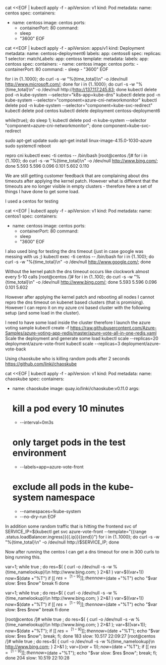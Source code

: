 

cat <<EOF | kubectl apply -f -
apiVersion: v1
kind: Pod
metadata:
  name: centos
spec:
  containers:
  - name: centoss
    image: centos
    ports:
    - containerPort: 80
    command:
    - sleep
    - "3600"
EOF

cat <<EOF | kubectl apply -f -
apiVersion: apps/v1
kind: Deployment
metadata:
  name: centoss-deployment6
  labels:
    app: centoss6
spec:
  replicas: 1
  selector:
    matchLabels:
      app: centoss
  template:
    metadata:
      labels:
        app: centoss
    spec:
      containers:
      - name: centoss
        image: centos
        ports:
        - containerPort: 80
        command:
        - sleep
        - "3600"
EOF


for i in {1..1000}; do curl -s -w "%{time_total}\n" -o /dev/null http://www.microsoft.com/; done
for i in {1..1000}; do curl -s -w "%{time_total}\n" -o /dev/null http://http://137.117.245.83; done
kubectl delete pod -n kube-system --selector="k8s-app=kube-dns"
kubectl delete  pod -n kube-system --selector="component=azure-cni-networkmonitor"
kubectl delete  pod -n kube-system --selector="component=kube-svc-redirect"
kubectl delete pod centos
kubectl delete deployment centoss-deployment6

while(true); do sleep 1; kubectl  delete pod   -n kube-system  --selector "component=azure-cni-networkmonitor";  done
 component=kube-svc-redirect

sudo apt-get update
sudo apt-get install linux-image-4.15.0-1030-azure 
sudo systemctl reboot


repro cni
kubectl exec -ti centos -- /bin/bash
[root@centos /]# for i in {1..100}; do curl -s -w "%{time_total}\n" -o /dev/null http://www.bing.com/; done
5.593
5.596
0.096
0.101
5.602
0.110

We are still getting customer feedback that are complaining about dns timeouts after applying the kernel patch. However what is different that the timeouts are no longer visible in empty clusters - therefore here a set of things I have done to get some load.

I used a centos for testing

cat <<EOF | kubectl apply -f -
apiVersion: v1
kind: Pod
metadata:
  name: centos1
spec:
  containers:
  - name: centoss
    image: centos
    ports:
    - containerPort: 80
    command:
    - sleep
    - "3600"
EOF

I also used bing for testing the dns timeout (just in case google was messing with us ;)
kubectl exec -ti centos -- /bin/bash
for i in {1..100}; do curl -s -w "%{time_total}\n" -o /dev/null http://www.google.com/; done

Without the kernel patch the dns timeout occurs like clockwork almost every 5-10 calls
[root@centos /]# for i in {1..100}; do curl -s -w "%{time_total}\n" -o /dev/null http://www.bing.com/; done
5.593
5.596
0.096
0.101
5.602

However after applying the kernel patch and rebooting all nodes I cannot repro the dns timeout on kubenet based clusters (that is promising). However I can repro it on my azure cni based cluster with the following setup (and some load in the cluster).

I need to have some load inside the cluster therefore I launch the azure voting sample
kubectl create -f https://raw.githubusercontent.com/Azure-Samples/azure-voting-app-redis/master/azure-vote-all-in-one-redis.yaml
Scale the deployment and generate some load 
kubectl scale --replicas=20 deployment/azure-vote-front
kubectl scale --replicas=3 deployment/azure-vote-back

Using chaoskube who is killing random pods after 2 seconds
https://github.com/linki/chaoskube

cat <<EOF | kubectl apply -f -
apiVersion: v1
kind: Pod
metadata:
  name: chaoskube
spec:
  containers:
  - name: chaoskube
    image: quay.io/linki/chaoskube:v0.11.0
    args:
    # kill a pod every 10 minutes
    - --interval=0m3s
    # only target pods in the test environment
    - --labels=app=azure-vote-front
    # exclude all pods in the kube-system namespace
    - --namespaces=!kube-system
    - --no-dry-run
EOF

In addition some random traffic that is hitting the frontend svc of 
SERVICE_IP=$(kubectl get svc azure-vote-front --template="{{range .status.loadBalancer.ingress}}{{.ip}}{{end}}")
for i in {1..1000}; do curl -s -w "%{time_total}\n" -o /dev/null http://$SERVICE_IP; done

Now after running the centos I can get a dns timeout for one in 300 curls to bing running this.

var=1;
while true ; do
  res=$( { curl -o /dev/null -s -w %{time_namelookup}\\n  http://www.bing.com; } 2>&1 )
  var=$((var+1))
  now=$(date +"%T")
  if [[ $res =~ ^[1-9] ]]; then
    now=$(date +"%T")
    echo "$var slow: $res $now"
    break
  fi
done

var=1;
while true ; do
  res=$( { curl -o /dev/null -s -w %{time_namelookup}\\n  http://www.bing.com; } 2>&1 )
  var=$((var+1))
  now=$(date +"%T")
  if [[ $res =~ ^[1-9] ]]; then
    now=$(date +"%T")
    echo "$var slow: $res $now"
    break
  fi
done

[root@centos /]# while true ; do   res=$( { curl -o /dev/null -s -w %{time_namelookup}\\n  http://www.bing.com; } 2>&1 );   var=$((var+1));   now=$(date +"%T");   if [[ $res =~ ^[1-9] ]]; then     now=$(date +"%T");     echo "$var slow: $res $now";     break;   fi; done
183 slow: 10.517 22:09:27
[root@centos /]# while true ; do   res=$( { curl -o /dev/null -s -w %{time_namelookup}\\n  http://www.bing.com; } 2>&1 );   var=$((var+1));   now=$(date +"%T");   if [[ $res =~ ^[1-9] ]]; then     now=$(date +"%T");     echo "$var slow: $res $now";     break;   fi; done
204 slow: 10.519 22:10:28
